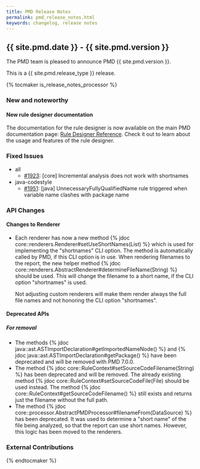 ```yaml
---
title: PMD Release Notes
permalink: pmd_release_notes.html
keywords: changelog, release notes
---
```


## {{ site.pmd.date }} - {{ site.pmd.version }}

The PMD team is pleased to announce PMD {{ site.pmd.version }}.

This is a {{ site.pmd.release_type }} release.

{% tocmaker is_release_notes_processor %}

### New and noteworthy

#### New rule designer documentation

The documentation for the rule designer is now available on the main PMD documentation page:
[Rule Designer Reference](pmd_userdocs_extending_designer_reference.html). Check it out to learn
about the usage and features of the rule designer.

### Fixed Issues

*   all
    *   [#1923](https://github.com/pmd/pmd/issues/1923): \[core] Incremental analysis does not work with shortnames
*   java-codestyle
    *   [#1951](https://github.com/pmd/pmd/issues/1951): \[java] UnnecessaryFullyQualifiedName rule triggered when variable name clashes with package name

### API Changes

#### Changes to Renderer

*   Each renderer has now a new method {% jdoc core::renderers.Renderer#setUseShortNames(List) %} which
    is used for implementing the "shortnames" CLI option. The method is automatically called by PMD, if this
    CLI option is in use. When rendering filenames to the report, the new helper method
    {% jdoc core::renderers.AbstractRenderer#determineFileName(String) %} should be used. This will change
    the filename to a short name, if the CLI option "shortnames" is used.
    
    Not adjusting custom renderers will make them render always the full file names and not honoring the
    CLI option "shortnames".

#### Deprecated APIs

##### For removal

*   The methods {% jdoc java::ast.ASTImportDeclaration#getImportedNameNode() %} and
    {% jdoc java::ast.ASTImportDeclaration#getPackage() %} have been deprecated and
    will be removed with PMD 7.0.0.
*   The method {% jdoc core::RuleContext#setSourceCodeFilename(String) %} has been deprecated
    and will be removed. The already existing method {% jdoc core::RuleContext#setSourceCodeFile(File)
    should be used instead. The method {% jdoc core::RuleContext#getSourceCodeFilename() %} still
    exists and returns just the filename without the full path.
*   The method {% jdoc core::processor.AbstractPMDProcessor#filenameFrom(DataSource) %} has been
    deprecated. It was used to determine a "short name" of the file being analyzed, so that the report
    can use short names. However, this logic has been moved to the renderers.

### External Contributions

{% endtocmaker %}


